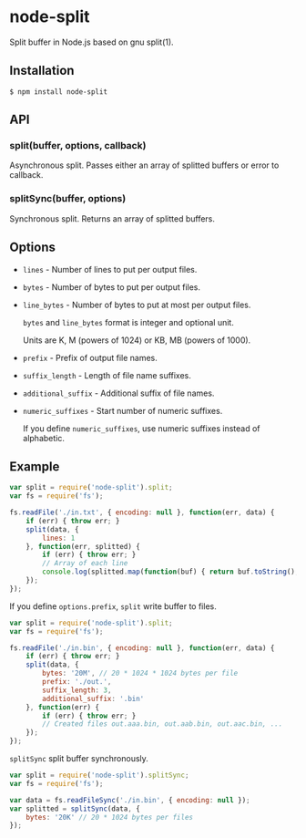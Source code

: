 node-split
========

Split buffer in Node.js based on gnu split(1).

## Installation

```shell
$ npm install node-split
```

## API

### split(buffer, options, callback)

Asynchronous split. Passes either an array of splitted buffers or error to callback.

### splitSync(buffer, options)

Synchronous split. Returns an array of splitted buffers.

## Options

* `lines` - Number of lines to put per output files.

* `bytes` - Number of bytes to put per output files.

* `line_bytes` - Number of bytes to put at most per output files.

    `bytes` and `line_bytes` format is integer and optional unit.

    Units are K, M (powers of 1024) or KB, MB (powers of 1000).

* `prefix` - Prefix of output file names.

* `suffix_length` - Length of file name suffixes.

* `additional_suffix` - Additional suffix of file names.

* `numeric_suffixes` - Start number of numeric suffixes.

    If you define `numeric_suffixes`, use numeric suffixes instead of alphabetic.

## Example

```javascript
var split = require('node-split').split;
var fs = require('fs');

fs.readFile('./in.txt', { encoding: null }, function(err, data) {
    if (err) { throw err; }
    split(data, {
        lines: 1
    }, function(err, splitted) {
        if (err) { throw err; }
        // Array of each line
        console.log(splitted.map(function(buf) { return buf.toString(); }));
    });
});
```

If you define `options.prefix`, `split` write buffer to files.

```javascript
var split = require('node-split').split;
var fs = require('fs');

fs.readFile('./in.bin', { encoding: null }, function(err, data) {
    if (err) { throw err; }
    split(data, {
        bytes: '20M', // 20 * 1024 * 1024 bytes per file
        prefix: './out.',
        suffix_length: 3,
        additional_suffix: '.bin'
    }, function(err) {
        if (err) { throw err; }
        // Created files out.aaa.bin, out.aab.bin, out.aac.bin, ...
    });
});
```

`splitSync` split buffer synchronously.

```javascript
var split = require('node-split').splitSync;
var fs = require('fs');

var data = fs.readFileSync('./in.bin', { encoding: null });
var splitted = splitSync(data, {
    bytes: '20K' // 20 * 1024 bytes per files
});
```

